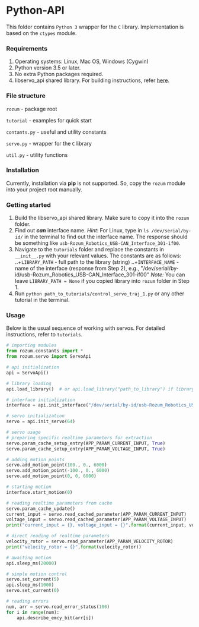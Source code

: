 # Python-API
This folder contains `Python 3` wrapper for the `C` library. 
Implementation is based on the `ctypes` module.

### Requirements
1. Operating systems: Linux, Mac OS, Windows (Cygwin)
2. Python version 3.5 or later.
3. No extra Python packages required.
4. libservo_api shared library. For building instructions, refer [here](../c/README.md).

### File structure
   `rozum` - package root
   
   `tutorial` - examples for quick start
   
   `contants.py` - useful and utility constants
   
   `servo.py` - wrapper for the `C` library

   `util.py` - utility functions
   
### Installation
Currently, installation via **pip** is not supported. 
So, copy the `rozum` module into your project root manually.

### Getting started
1. Build the libservo_api shared library. Make sure to copy it into the `rozum` folder.
2. Find out **_can_** interface name. 
_Hint_: For Linux, type in `ls /dev/serial/by-id/` in the terminal to find out the interface name. The response should be something like `usb-Rozum_Robotics_USB-CAN_Interface_301-if00`.
3. Navigate to the `tutorials` folder and replace the constants in `__init__.py` with your relevant values. The constants are as follows:
..+`LIBRARY_PATH` - full path to the library (string)
..+`INTERFACE_NAME` - name of the interface (response from Step 2), e.g., "/dev/serial/by-id/usb-Rozum_Robotics_USB-CAN_Interface_301-if00" 
_Note:_ You can leave `LIBRARY_PATH = None` if you copied library into `rozum` folder in Step 1.
4. Run `python path_to_tutorials/control_servo_traj_1.py` or any other tutorial in the terminal.

### Usage
Below is the usual sequence of working with servos. For detailed instructions, refer to `tutorials`.
```python
# importing modules
from rozum.constants import *
from rozum.servo import ServoApi

# api initialization
api = ServoApi()

# library loading
api.load_library()  # or api.load_library("path_to_library") if library file is not in rozum folder

# interface initialization
interface = api.init_interface("/dev/serial/by-id/usb-Rozum_Robotics_USB-CAN_Interface_301-if00")

# servo initialization
servo = api.init_servo(64)

# servo usage
# preparing specific realtime parameters for extraction
servo.param_cache_setup_entry(APP_PARAM_CURRENT_INPUT, True)
servo.param_cache_setup_entry(APP_PARAM_VOLTAGE_INPUT, True)

# adding motion points
servo.add_motion_point(100., 0., 6000)
servo.add_motion_point(-100., 0., 6000)
servo.add_motion_point(0, 0, 6000)

# starting motion
interface.start_motion(0)

# reading realtime parameters from cache
servo.param_cache_update()
current_input = servo.read_cached_parameter(APP_PARAM_CURRENT_INPUT)
voltage_input = servo.read_cached_parameter(APP_PARAM_VOLTAGE_INPUT)
print("current_input = {}, voltage_input = {}".format(current_input, voltage_input)) # printing them

# direct reading of realtime parameters
velocity_rotor = servo.read_parameter(APP_PARAM_VELOCITY_ROTOR)
print("velocity_rotor = {}".format(velocity_rotor))

# awaiting motion
api.sleep_ms(20000)

# simple motion control
servo.set_current(5)
api.sleep_ms(1000)
servo.set_current(0)

# reading errors
num, arr = servo.read_error_status(100)
for i in range(num):
    api.describe_emcy_bit(arr[i])

```

